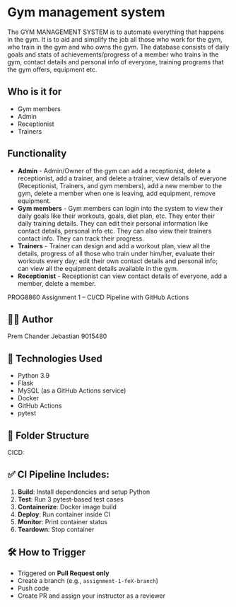# Gym management system
The GYM MANAGEMENT SYSTEM is to automate everything that happens in the gym. It is to aid and simplify the job all those who work for the gym, who train in the gym and who owns the gym. The database consists of daily goals and stats of achievements/progress of a member who trains in the gym, contact details and personal info of everyone, training programs that the gym offers, equipment etc.

## Who is it for
- Gym members
- Admin
- Receptionist
- Trainers

## Functionality
* **Admin** - Admin/Owner of the gym can add a receptionist, delete a receptionist, add a trainer, and delete a trainer, view details of everyone (Receptionist, Trainers, and gym members), add a new member to the gym, delete a member when one is leaving, add equipment, remove equipment.
* **Gym members** - Gym members can login into the system to view their daily goals like their workouts, goals, diet plan, etc. They enter their daily training details. They can edit their personal information like contact details, personal info etc. They can also view their trainers contact info. They can track their progress.
* **Trainers** - Trainer can design and add a workout plan, view all the details, progress of all those who train under him/her, evaluate their workouts every day; edit their own contact details and personal info; can view all the equipment details available in the gym.
 * **Receptionist** - Receptionist can view contact details of everyone, add a member, delete a member.

 PROG8860 Assignment 1 – CI/CD Pipeline with GitHub Actions

## 👨‍💻 Author
Prem Chander Jebastian
9015480

## 🚀 Technologies Used
- Python 3.9
- Flask
- MySQL (as a GitHub Actions service)
- Docker
- GitHub Actions
- pytest

## 📁 Folder Structure


CICD:


## ✅ CI Pipeline Includes:
1. **Build**: Install dependencies and setup Python
2. **Test**: Run 3 pytest-based test cases
3. **Containerize**: Docker image build
4. **Deploy**: Run container inside CI
5. **Monitor**: Print container status
6. **Teardown**: Stop container

## 🛠 How to Trigger
- Triggered on **Pull Request only**
- Create a branch (e.g., `assignment-1-feX-branch`)
- Push code
- Create PR and assign your instructor as a reviewer

